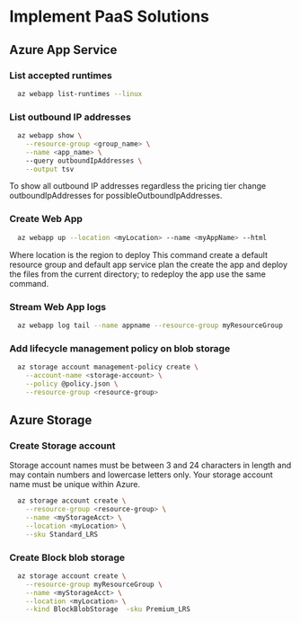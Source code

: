 # Implement PaaS Solutions

## Azure App Service

### List accepted runtimes
```bash
  az webapp list-runtimes --linux
```

### List outbound IP addresses
```bash
  az webapp show \
    --resource-group <group_name> \
    --name <app_name> \ 
    --query outboundIpAddresses \
    --output tsv
```
To show all outbound IP addresses regardless the pricing tier change outboundIpAddresses for possibleOutboundIpAddresses.

### Create Web App
```bash
  az webapp up --location <myLocation> --name <myAppName> --html
```
Where location is the region to deploy
This command create a default resource group and default app service plan the create the app and deploy the files from the current directory; to redeploy the app use the same command.

### Stream Web App logs
```bash
  az webapp log tail --name appname --resource-group myResourceGroup
```

### Add lifecycle management policy on blob storage
```bash
  az storage account management-policy create \
    --account-name <storage-account> \
    --policy @policy.json \
    --resource-group <resource-group>
```

## Azure Storage

### Create Storage account
Storage account names must be between 3 and 24 characters in length and may contain numbers and lowercase letters only. Your storage account name must be unique within Azure.
```bash
  az storage account create \
    --resource-group <resource-group> \
    --name <myStorageAcct> \
    --location <myLocation> \
    --sku Standard_LRS
```

### Create Block blob storage
```bash
  az storage account create \
    --resource-group myResourceGroup \
    --name <myStorageAcct> \
    --location <myLocation> \
    --kind BlockBlobStorage  -sku Premium_LRS
```